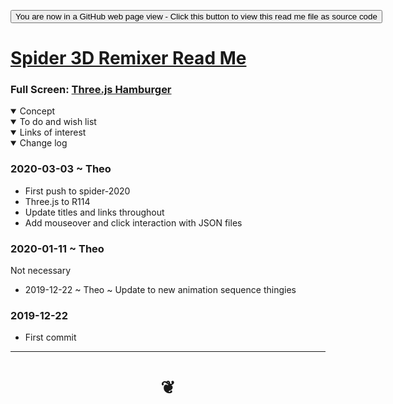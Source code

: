 <span style=display:none; >[You are now in a GitHub source code view - click this link to view Read Me file as a web page]( https://ladybug.tools/spider-2020/spider-3d-remixer/ "View file as a web page." ) </span>


<div><input type=button onclick=window.location.href="https://github.com/https://github.com/ladybug-tools/spider-2020/spider-3d-remixer/";
value='You are now in a GitHub web page view - Click this button to view this read me file as source code' ></div>


# [Spider 3D Remixer Read Me]( #README.md )

<!--
<iframe src=https://jaanga.github.io/cookbook/examples/xxxxxx/xxxxxx.html width=100% height=500px >Iframes are not viewable in GitHub source code view</iframe>
_basic-html.html_

-->
### Full Screen: [Three.js Hamburger]( https://pushme-pullyou.github.io/templates-01/threejs-hamburger/index.html )


<details open >
<summary>Concept</summary>


</details>

<details open >
<summary>To do and wish list </summary>



</details>


<details open >
<summary>Links of interest</summary>


</details>

<details open >
<summary>Change log </summary>

### 2020-03-03 ~ Theo

* First push to spider-2020
* Three.js to R114
* Update titles and links throughout
* Add mouseover and click interaction with JSON files


### 2020-01-11 ~ Theo

Not necessary

* 2019-12-22 ~ Theo ~ Update to new animation sequence thingies


### 2019-12-22

* First commit

</details>

***

# <center title="hello!" ><a href=javascript:window.scrollTo(0,0); style=text-decoration:none; > ❦ </a></center>
